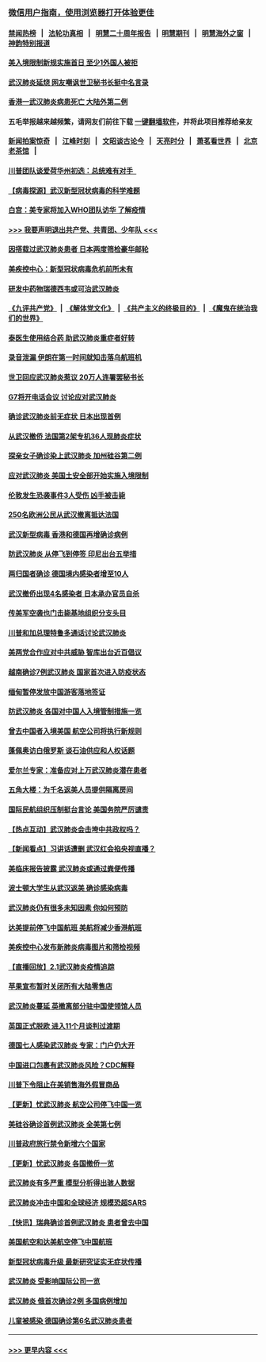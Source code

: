 ### [微信用户指南，使用浏览器打开体验更佳](https://github.com/gfw-breaker/banned-news1/blob/master/indexes/wechat-guide.md?t=0)
#### [禁闻热榜](热点新闻.md?t=0)  &nbsp;&nbsp;|&nbsp;&nbsp; [法轮功真相](https://github.com/gfw-breaker/truth/blob/master/README.md?t=0) &nbsp;&nbsp;|&nbsp;&nbsp; [明慧二十周年报告](https://github.com/gfw-breaker/mh-reports/blob/master/README.md?t=0) &nbsp;&nbsp;|&nbsp;&nbsp;[明慧期刊](https://github.com/gfw-breaker/mh-qikan) &nbsp;&nbsp;|&nbsp;&nbsp; [明慧海外之窗](https://github.com/gfw-breaker/mh-news/blob/master/README.md?t=0) &nbsp;&nbsp;|&nbsp;&nbsp; [神韵特别报道](https://github.com/gfw-breaker/mh-news/blob/master/shenyun.md?t=0)
#### [美入境限制新规实施首日 至少1外国人被拒](../pages/nsc418/n11843058.md?t=02041611) 
#### [武汉肺炎延烧 网友嘲讽世卫秘书长挺中名言录](../pages/nsc418/n11843056.md?t=02041611) 
#### [香港一武汉肺炎病患死亡 大陆外第二例](../pages/nsc418/n11843026.md?t=02041611) 
#### 五毛举报越来越频繁，请网友们前往下载 [一键翻墙软件](https://github.com/gfw-breaker/ssr-accounts)，并将此项目推荐给亲友
#### [新闻拍案惊奇](https://github.com/gfw-breaker/banned-news1/blob/master/pages/link4.md) &nbsp;&nbsp;|&nbsp;&nbsp; [江峰时刻](https://github.com/gfw-breaker/banned-news1/blob/master/pages/link4.md) &nbsp;&nbsp;|&nbsp;&nbsp; [文昭谈古论今](https://github.com/gfw-breaker/banned-news1/blob/master/pages/link4.md) &nbsp;&nbsp;|&nbsp;&nbsp; [天亮时分](https://github.com/gfw-breaker/banned-news1/blob/master/pages/link4.md) &nbsp;&nbsp;|&nbsp;&nbsp; [萧茗看世界](https://github.com/gfw-breaker/banned-news1/blob/master/pages/link4.md) &nbsp;&nbsp;|&nbsp;&nbsp; [北京老茶馆](https://github.com/gfw-breaker/banned-news1/blob/master/pages/link4.md) &nbsp;&nbsp;|&nbsp;&nbsp; 
#### [川普团队谈爱荷华州初选：总统难有对手  ](../pages/nsc418/n11842867.md?t=02041611) 
#### [【病毒探源】武汉新型冠状病毒的科学难题](../pages/nsc418/n11842176.md?t=02041611) 
#### [白宫：美专家将加入WHO团队访华 了解疫情](../pages/nsc418/n11842198.md?t=02041611) 
#### [>>> 我要声明退出共产党、共青团、少年队 <<<](https://github.com/begood0513/goodnews/blob/master/quit/letter.md) 
#### [因搭载过武汉肺炎患者 日本两度筛检豪华邮轮](../pages/nsc418/n11842447.md?t=02041611) 
#### [美疾控中心：新型冠状病毒危机前所未有](../pages/nsc418/n11842406.md?t=02041611) 
#### [研发中药物瑞德西韦或可治武汉肺炎](../pages/nsc418/n11842100.md?t=02041611) 
#### [《九评共产党》](https://github.com/begood0513/9ping.md/blob/master/README.md) &nbsp;|&nbsp; [《解体党文化》](../../../../jtdwh.md/blob/master/README.md)  &nbsp;|&nbsp; [《共产主义的终极目的》](../../../../gczydzjmd.md/blob/master/README.md) &nbsp;|&nbsp; [《魔鬼在统治我们的世界》](../../../../mgztzwmdsj.md/blob/master/README.md) 
#### [泰医生使用结合药 助武汉肺炎重症者好转](../pages/nsc418/n11842096.md?t=02041611) 
#### [录音泄漏 伊朗在第一时间就知击落乌航班机](../pages/nsc418/n11842002.md?t=02041611) 
#### [世卫回应武汉肺炎惹议 20万人连署罢秘书长](../pages/nsc418/n11841664.md?t=02041611) 
#### [G7将开电话会议 讨论应对武汉肺炎](../pages/nsc418/n11841658.md?t=02041611) 
#### [确诊武汉肺炎前无症状 日本出现首例](../pages/nsc418/n11841567.md?t=02041611) 
#### [从武汉撤侨 法国第2架专机36人现肺炎症状](../pages/nsc418/n11841382.md?t=02041611) 
#### [探亲女子确诊染上武汉肺炎 加州硅谷第二例](../pages/nsc418/n11839784.md?t=02041611) 
#### [应对武汉肺炎 美国土安全部开始实施入境限制](../pages/nsc418/n11839729.md?t=02041611) 
#### [伦敦发生恐袭事件3人受伤 凶手被击毙](../pages/nsc418/n11839442.md?t=02041611) 
#### [250名欧洲公民从武汉撤离抵达法国](../pages/nsc418/n11839438.md?t=02041611) 
#### [武汉新型病毒 香港和德国再增确诊病例](../pages/nsc418/n11839381.md?t=02041611) 
#### [防武汉肺炎 从停飞到停签 印尼出台五举措](../pages/nsc418/n11839282.md?t=02041611) 
#### [两归国者确诊 德国境内感染者增至10人](../pages/nsc418/n11839164.md?t=02041611) 
#### [武汉撤侨出现4名感染者 日本承办官员自杀](../pages/nsc418/n11839044.md?t=02041611) 
#### [传美军空袭也门击毙基地组织分支头目](../pages/nsc418/n11839210.md?t=02041611) 
#### [川普和加总理特鲁多通话讨论武汉肺炎](../pages/nsc418/n11839128.md?t=02041611) 
#### [美两党合作应对中共威胁 智库出台近百倡议](../pages/nsc418/n11838437.md?t=02041611) 
#### [越南确诊7例武汉肺炎 国家首次进入防疫状态](../pages/nsc418/n11838860.md?t=02041611) 
#### [缅甸暂停发放中国游客落地签证](../pages/nsc418/n11838730.md?t=02041611) 
#### [防武汉肺炎 各国对中国人入境管制措施一览](../pages/nsc418/n11838726.md?t=02041611) 
#### [曾去中国者入境美国 航空公司将执行新规则](../pages/nsc418/n11838375.md?t=02041611) 
#### [蓬佩奥访白俄罗斯 谈石油供应和人权话题](../pages/nsc418/n11838242.md?t=02041611) 
#### [爱尔兰专家：准备应对上万武汉肺炎潜在患者](../pages/nsc418/n11837978.md?t=02041611) 
#### [五角大楼：为千名返美人员提供隔离房间](../pages/nsc418/n11837831.md?t=02041611) 
#### [国际民航组织压制挺台言论 美国务院严厉谴责](../pages/nsc418/n11837791.md?t=02041611) 
#### [【热点互动】武汉肺炎会击垮中共政权吗？](../pages/nsc418/n11837779.md?t=02041611) 
#### [【新闻看点】习讲话遭删 武汉红会掐央视直播？](../pages/nsc418/n11837573.md?t=02041611) 
#### [美临床报告披露 武汉肺炎或通过粪便传播](../pages/nsc418/n11837626.md?t=02041611) 
#### [波士顿大学生从武汉返美 确诊感染病毒](../pages/nsc418/n11837580.md?t=02041611) 
#### [武汉肺炎仍有很多未知因素 你如何预防](../pages/nsc418/n11837666.md?t=02041611) 
#### [达美提前停飞中国航班 美航将减少香港航班](../pages/nsc418/n11837649.md?t=02041611) 
#### [美疾控中心发布新肺炎病毒图片和筛检视频](../pages/nsc418/n11837491.md?t=02041611) 
#### [【直播回放】2.1武汉肺炎疫情追踪](../pages/nsc418/n11837232.md?t=02041611) 
#### [苹果宣布暂时关闭所有大陆零售店](../pages/nsc418/n11837097.md?t=02041611) 
#### [武汉肺炎蔓延 英撤离部分驻中国使领馆人员](../pages/nsc418/n11837061.md?t=02041611) 
#### [英国正式脱欧 进入11个月谈判过渡期](../pages/nsc418/n11836911.md?t=02041611) 
#### [德国七人感染武汉肺炎 专家：门户仍大开](../pages/nsc418/n11836344.md?t=02041611) 
#### [中国进口包裹有武汉肺炎风险？CDC解释](../pages/nsc418/n11836321.md?t=02041611) 
#### [川普下令阻止在美销售海外假冒商品](../pages/nsc418/n11836261.md?t=02041611) 
#### [【更新】忧武汉肺炎 航空公司停飞中国一览](../pages/nsc418/n11835931.md?t=02041611) 
#### [美硅谷确诊首例武汉肺炎 全美第七例](../pages/nsc418/n11836093.md?t=02041611) 
#### [川普政府旅行禁令新增六个国家](../pages/nsc418/n11836083.md?t=02041611) 
#### [【更新】忧武汉肺炎 各国撤侨一览](../pages/nsc418/n11835673.md?t=02041611) 
#### [武汉肺炎有多严重 模型分析得出骇人数据](../pages/nsc418/n11835829.md?t=02041611) 
#### [武汉肺炎冲击中国和全球经济 规模恐超SARS](../pages/nsc418/n11835652.md?t=02041611) 
#### [【快讯】瑞典确诊首例武汉肺炎 患者曾去中国](../pages/nsc418/n11835675.md?t=02041611) 
#### [美国航空和达美航空停飞中国航班](../pages/nsc418/n11835567.md?t=02041611) 
#### [新型冠状病毒升级 最新研究证实无症状传播](../pages/nsc418/n11835589.md?t=02041611) 
#### [武汉肺炎 受影响国际公司一览](../pages/nsc418/n11835538.md?t=02041611) 
#### [武汉肺炎 俄首次确诊2例 多国病例增加](../pages/nsc418/n11835295.md?t=02041611) 
#### [儿童被感染 德国确诊第6名武汉肺炎患者](../pages/nsc418/n11835338.md?t=02041611) 

----
#### [ >>> 更早内容 <<< ](../indexes/nsc418-earlier.md)
